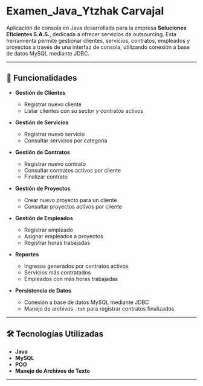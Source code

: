 # Examen_Java_Ytzhak Carvajal

Aplicación de consola en Java desarrollada para la empresa **Soluciones Eficientes S.A.S.**, dedicada a ofrecer servicios de outsourcing. Esta herramienta permite gestionar clientes, servicios, contratos, empleados y proyectos a través de una interfaz de consola, utilizando conexión a base de datos MySQL mediante JDBC.

---

## 🧩 Funcionalidades

- **Gestión de Clientes**
  - Registrar nuevo cliente
  - Listar clientes con su sector y contratos activos

- **Gestión de Servicios**
  - Registrar nuevo servicio
  - Consultar servicios por categoría

- **Gestión de Contratos**
  - Registrar nuevo contrato
  - Consultar contratos activos por cliente
  - Finalizar contrato

- **Gestión de Proyectos**
  - Crear nuevo proyecto para un cliente
  - Consultar proyectos activos por cliente

- **Gestión de Empleados**
  - Registrar empleado
  - Asignar empleados a proyectos
  - Registrar horas trabajadas

- **Reportes**
  - Ingresos generados por contratos activos
  - Servicios más contratados
  - Empleados con más horas trabajadas

- **Persistencia de Datos**
  - Conexión a base de datos MySQL mediante JDBC
  - Manejo de archivos `.txt` para registrar contratos finalizados

---

## 🛠️ Tecnologías Utilizadas

- **Java**
- **MySQL**
- **POO**
- **Manejo de Archivos de Texto**
---
